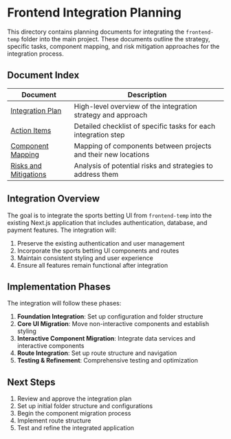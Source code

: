 # Frontend Integration Planning

This directory contains planning documents for integrating the `frontend-temp` folder into the main project. These documents outline the strategy, specific tasks, component mapping, and risk mitigation approaches for the integration process.

## Document Index

| Document | Description |
|----------|-------------|
| [Integration Plan](./integration-plan.md) | High-level overview of the integration strategy and approach |
| [Action Items](./action-items.md) | Detailed checklist of specific tasks for each integration step |
| [Component Mapping](./component-mapping.md) | Mapping of components between projects and their new locations |
| [Risks and Mitigations](./risks-and-mitigations.md) | Analysis of potential risks and strategies to address them |

## Integration Overview

The goal is to integrate the sports betting UI from `frontend-temp` into the existing Next.js application that includes authentication, database, and payment features. The integration will:

1. Preserve the existing authentication and user management
2. Incorporate the sports betting UI components and routes
3. Maintain consistent styling and user experience
4. Ensure all features remain functional after integration

## Implementation Phases

The integration will follow these phases:

1. **Foundation Integration**: Set up configuration and folder structure
2. **Core UI Migration**: Move non-interactive components and establish styling
3. **Interactive Component Migration**: Integrate data services and interactive components
4. **Route Integration**: Set up route structure and navigation
5. **Testing & Refinement**: Comprehensive testing and optimization

## Next Steps

1. Review and approve the integration plan
2. Set up initial folder structure and configurations
3. Begin the component migration process
4. Implement route structure
5. Test and refine the integrated application
